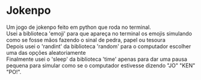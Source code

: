 # Jokenpo
Um jogo de jokenpo feito em python que roda no terminal.  
Usei a biblioteca 'emoji' para que apareça no terminal os emojis simulando como se fosse mãos fazendo o sinal de pedra, papel ou tesoura  
Depois usei o 'randint' da biblioteca 'random' para o computador escolher uma das opções aleatoriamente  
Finalmente usei o 'sleep' da biblioteca 'time' apenas para dar uma pausa pequena para simular como se o computador estivesse dizendo "JO" "KEN" "PO!". 